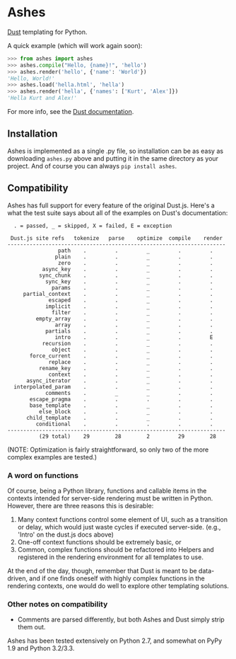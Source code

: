 Ashes
=====

[Dust](http://akdubya.github.com/dustjs/) templating for Python.

A quick example (which will work again soon):

```python
>>> from ashes import ashes
>>> ashes.compile("Hello, {name}!", 'hello')
>>> ashes.render('hello', {'name': 'World'})
'Hello, World!'
>>> ashes.load('hella.html', 'hella')
>>> ashes.render('hella', {'names': ['Kurt', 'Alex']})
'Hella Kurt and Alex!'
```

For more info, see the [Dust documentation](http://akdubya.github.com/dustjs/).

## Installation

Ashes is implemented as a single .py file, so installation can be as
easy as downloading `ashes.py` above and putting it in the same
directory as your project. And of course you can always `pip install ashes`.


## Compatibility

Ashes has full support for every feature of the original Dust.js. Here's
a what the test suite says about all of the examples on Dust's documentation:

```
  . = passed, _ = skipped, X = failed, E = exception

 Dust.js site refs   tokenize   parse    optimize  compile    render
---------------------------------------------------------------------
                path    .         .         _         .         .
               plain    .         .         _         .         .
                zero    .         .         _         .         .
           async_key    .         .         _         .         .
          sync_chunk    .         .         _         .         .
            sync_key    .         .         _         .         .
              params    .         .         _         .         .
     partial_context    .         .         _         .         .
             escaped    .         .         _         .         .
            implicit    .         .         _         .         .
              filter    .         .         _         .         .
         empty_array    .         .         _         .         .
               array    .         .         _         .         .
            partials    .         .         _         .         .
               intro    .         .         _         .         E
           recursion    .         .         _         .         .
              object    .         .         _         .         .
       force_current    .         .         _         .         .
             replace    .         .         _         .         .
          rename_key    .         .         _         .         .
             context    .         .         _         .         .
      async_iterator    .         .         _         .         .
  interpolated_param    .         .         _         .         .
            comments    .         _         _         .         .
       escape_pragma    .         .         .         .         .
       base_template    .         .         _         .         .
          else_block    .         .         _         .         .
      child_template    .         .         _         .         .
         conditional    .         .         .         .         .
---------------------------------------------------------------------
          (29 total)    29        28        2         29        28
```

(NOTE: Optimization is fairly straightforward, so only two of the more
complex examples are tested.)

### A word on functions

Of course, being a Python library, functions and callable items in the
contexts intended for server-side rendering must be written in
Python. However, there are three reasons this is desirable:

   1. Many context functions control some element of UI, such as
   a transition or delay, which would just waste cycles if executed
   server-side. (e.g., 'Intro' on the dust.js docs above)
   2. One-off context functions should be extremely basic, or
   3. Common, complex functions should be refactored into Helpers
   and registered in the rendering environment for all templates
   to use.

At the end of the day, though, remember that Dust is meant to be
data-driven, and if one finds oneself with highly complex functions in
the rendering contexts, one would do well to explore other templating
solutions.

### Other notes on compatibility

* Comments are parsed differently, but both Ashes and Dust simply
  strip them out.

Ashes has been tested extensively on Python 2.7, and somewhat on PyPy
1.9 and Python 3.2/3.3.
